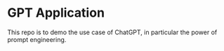 # GPT Application

This repo is to demo the use case of ChatGPT, in particular the power of prompt engineering.

